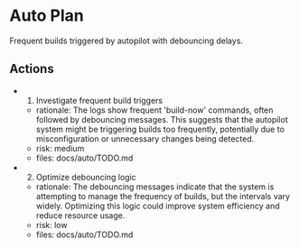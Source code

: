 # Auto Plan

Frequent builds triggered by autopilot with debouncing delays.

## Actions
- 1. Investigate frequent build triggers
  - rationale: The logs show frequent 'build-now' commands, often followed by debouncing messages. This suggests that the autopilot system might be triggering builds too frequently, potentially due to misconfiguration or unnecessary changes being detected.
  - risk: medium
  - files: docs/auto/TODO.md
- 2. Optimize debouncing logic
  - rationale: The debouncing messages indicate that the system is attempting to manage the frequency of builds, but the intervals vary widely. Optimizing this logic could improve system efficiency and reduce resource usage.
  - risk: low
  - files: docs/auto/TODO.md